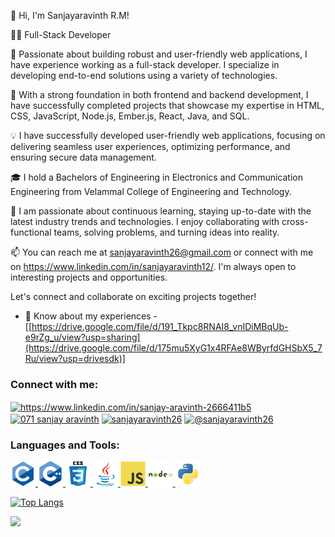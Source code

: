 👋 Hi, I'm Sanjayaravinth R.M!

👨‍💻 Full-Stack Developer

🔧 Passionate about building robust and user-friendly web applications, I have experience working as a full-stack developer. I specialize in developing end-to-end solutions using a variety of technologies.

🚀 With a strong foundation in both frontend and backend development, I have successfully completed projects that showcase my expertise in HTML, CSS, JavaScript, Node.js, Ember.js, React, Java, and SQL.

💡 I have successfully developed user-friendly web applications, focusing on delivering seamless user experiences, optimizing performance, and ensuring secure data management.

🎓 I hold a Bachelors of Engineering in Electronics and Communication Engineering from Velammal College of Engineering and Technology. 

🌟 I am passionate about continuous learning, staying up-to-date with the latest industry trends and technologies. I enjoy collaborating with cross-functional teams, solving problems, and turning ideas into reality.

📫 You can reach me at sanjayaravinth26@gmail.com or connect with me on https://www.linkedin.com/in/sanjayaravinth12/. I'm always open to interesting projects and opportunities.

Let's connect and collaborate on exciting projects together!

- 📄 Know about my experiences - [[https://drive.google.com/file/d/191_Tkpc8RNAI8_vnIDiMBqUb-e9rZg_u/view?usp=sharing](https://drive.google.com/file/d/175mu5XyG1x4RFAe8WByrfdGHSbX5_7Ru/view?usp=drivesdk)]

<h3 align="left">Connect with me:</h3>
<p align="left">
<a href="https://linkedin.com/in/https://www.linkedin.com/in/sanjay-aravinth-2666411b5" target="blank"><img align="center" src="https://raw.githubusercontent.com/rahuldkjain/github-profile-readme-generator/master/src/images/icons/Social/linked-in-alt.svg" alt="https://www.linkedin.com/in/sanjay-aravinth-2666411b5" height="30" width="40" /></a>
<a href="https://stackoverflow.com/users/071 sanjay aravinth" target="blank"><img align="center" src="https://raw.githubusercontent.com/rahuldkjain/github-profile-readme-generator/master/src/images/icons/Social/stack-overflow.svg" alt="071 sanjay aravinth" height="30" width="40" /></a>
<a href="https://www.hackerrank.com/sanjayaravinth26" target="blank"><img align="center" src="https://raw.githubusercontent.com/rahuldkjain/github-profile-readme-generator/master/src/images/icons/Social/hackerrank.svg" alt="sanjayaravinth26" height="30" width="40" /></a>
<a href="https://www.hackerearth.com/@sanjayaravinth26" target="blank"><img align="center" src="https://raw.githubusercontent.com/rahuldkjain/github-profile-readme-generator/master/src/images/icons/Social/hackerearth.svg" alt="@sanjayaravinth26" height="30" width="40" /></a>
</p>

<h3 align="left">Languages and Tools:</h3>
<p align="left"> <a href="https://www.cprogramming.com/" target="_blank"> <img src="https://raw.githubusercontent.com/devicons/devicon/master/icons/c/c-original.svg" alt="c" width="40" height="40"/> </a> <a href="https://www.w3schools.com/cpp/" target="_blank"> <img src="https://raw.githubusercontent.com/devicons/devicon/master/icons/cplusplus/cplusplus-original.svg" alt="cplusplus" width="40" height="40"/> </a> <a href="https://www.w3schools.com/css/" target="_blank"> <img src="https://raw.githubusercontent.com/devicons/devicon/master/icons/css3/css3-original-wordmark.svg" alt="css3" width="40" height="40"/> </a> <a href="https://www.java.com" target="_blank"> <img src="https://raw.githubusercontent.com/devicons/devicon/master/icons/java/java-original.svg" alt="java" width="40" height="40"/> </a> <a href="https://developer.mozilla.org/en-US/docs/Web/JavaScript" target="_blank"> <img src="https://raw.githubusercontent.com/devicons/devicon/master/icons/javascript/javascript-original.svg" alt="javascript" width="40" height="40"/> </a> <a href="https://nodejs.org" target="_blank"> <img src="https://raw.githubusercontent.com/devicons/devicon/master/icons/nodejs/nodejs-original-wordmark.svg" alt="nodejs" width="40" height="40"/> </a> <a href="https://www.python.org" target="_blank"> <img src="https://raw.githubusercontent.com/devicons/devicon/master/icons/python/python-original.svg" alt="python" width="40" height="40"/> </a> </p>




[![Top Langs](https://github-readme-stats.vercel.app/api/top-langs/?username=sanjayaravinth721&layout=compact)](https://github.com/anuraghazra/github-readme-stats)


<img src="http://github-readme-stats.vercel.app/api?username=sanjayaravinth721&&show_icons=true&title_color=FFFFFF&icon_color=FFFFFF&text_color=FFFFFF&bg_color=185a9d">


 
